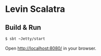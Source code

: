 # Levin Scalatra #

## Build & Run ##

```sh
$ sbt ~Jetty/start
```

Open [http://localhost:8080/](http://localhost:8080/) in your browser.
